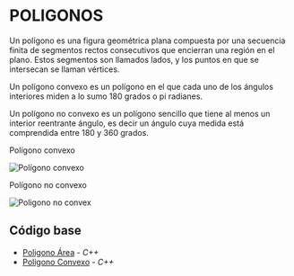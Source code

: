 # POLIGONOS

Un polígono es una figura geométrica plana compuesta por una secuencia finita de segmentos rectos consecutivos que 
encierran una región en el plano. Estos segmentos son llamados lados, y los puntos en que se intersecan se llaman vértices. 

Un polígono convexo es un polígono en el que cada uno de los ángulos interiores miden a lo sumo 180 grados o pi radianes. 

Un polígono no convexo es un polígono sencillo que tiene al menos un interior reentrante ángulo, es decir un ángulo 
cuya medida está comprendida entre 180 y 360 grados. 

Polígono convexo

![Polígono convexo](https://upload.wikimedia.org/wikipedia/commons/thumb/2/23/Convex_polygon_trivial_triangulation.svg/220px-Convex_polygon_trivial_triangulation.svg.png)

Polígono no convexo

![Poligono no convex](https://upload.wikimedia.org/wikipedia/commons/thumb/1/16/Concave_Polygon_Fan_Triangulation.svg/220px-Concave_Polygon_Fan_Triangulation.svg.png)

## Código base
- [Poligono Área](https://github.com/NatiBilbao/AlgoritmicaII2022/blob/main/Contenido/Capitulo%205/Geometria_computacional/Poligonos/poligonoArea.cpp) - _C++_
- [Poligono Convexo](https://github.com/NatiBilbao/AlgoritmicaII2022/blob/main/Contenido/Capitulo%205/Geometria_computacional/Poligonos/poligonoConvexo.cpp) - _C++_
